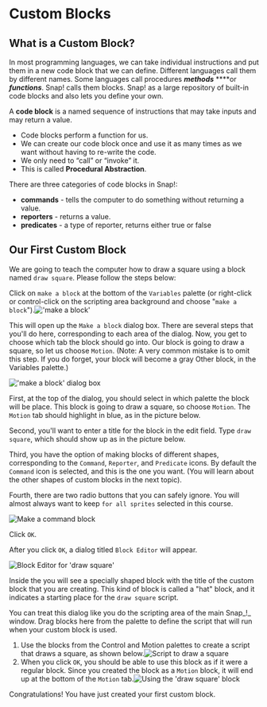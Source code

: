# Custom Blocks

## What is a Custom Block? 

In most programming languages, we can take individual instructions and put them in a new code block that we can define. Different languages call them by different names. Some languages call procedures _**methods**_ ****or _**functions**_. Snap! calls them blocks. Snap! as a large repository of built-in code blocks and also lets you define your own.

A **code block** is a named sequence of instructions that may take inputs and may return a value. 

* Code blocks perform a function for us.
* We can create our code block once and use it as many times as we want without having to re-write the code. 
* We only need to “call” or “invoke” it. 
* This is called **Procedural Abstraction**.

There are three categories of code blocks in Snap!:

* **commands** -  tells the computer to do something without returning a value.
* **reporters** - returns a value.
* **predicates** - a type of reporter, returns either true or false

## Our First Custom Block 

We are going to teach the computer how to draw a square using a block named `draw square`. Please follow the steps below:

Click on `make a block` at the bottom of the `Variables` palette \(or right-click or control-click on the scripting area background and choose "`make a block`"\).![&apos;make a block&apos;](https://beautyjoy.github.io/bjc-r/img/sys/MakeABlock-BYOB.jpg)

This will open up the `Make a block` dialog box. There are several steps that you'll do here, corresponding to each area of the dialog. Now, you get to choose which tab the block should go into. Our block is going to draw a square, so let us choose `Motion`. \(Note: A very common mistake is to omit this step. If you do forget, your block will become a gray Other block, in the Variables palette.\)

![&apos;make a block&apos; dialog box](https://beautyjoy.github.io/bjc-r/img/sys/make-a-block-BYOB.png)

First, at the top of the dialog, you should select in which palette the block will be place. This block is going to draw a square, so choose `Motion`. The `Motion` tab should highlight in blue, as in the picture below.

Second, you'll want to enter a title for the block in the edit field. Type `draw square`, which should show up as in the picture below.

Third, you have the option of making blocks of different shapes, corresponding to the `Command`, `Reporter`, and `Predicate` icons. By default the `Command` icon is selected, and this is the one you want. \(You will learn about the other shapes of custom blocks in the next topic\).

Fourth, there are two radio buttons that you can safely ignore. You will almost always want to keep `for all sprites` selected in this course.

![Make a command block](https://beautyjoy.github.io/bjc-r/img/sys/make-draw-square-block.png)

Click `OK`.

After you click `OK`, a dialog titled `Block Editor` will appear.

![Block Editor for &apos;draw square&apos;](https://beautyjoy.github.io/bjc-r/img/prog/empty-draw-square-BYOB.png)

Inside the you will see a specially shaped block with the title of the custom block that you are creating. This kind of block is called a "hat" block, and it indicates a starting place for the `draw square` script.

You can treat this dialog like you do the scripting area of the main Snap_!_ window. Drag blocks here from the palette to define the script that will run when your custom block is used.

1. Use the blocks from the Control and Motion palettes to create a script that draws a square, as shown below.![Script to draw a square](https://beautyjoy.github.io/bjc-r/img/building-blocks/draw-square-no-arguments.png)
2. When you click `OK`, you should be able to use this block as if it were a regular block. Since you created the block as a `Motion` block, it will end up at the bottom of the `Motion` tab.![Using the &apos;draw square&apos; block](https://beautyjoy.github.io/bjc-r/img/prog/draw-square-block-BYOB.gif)

Congratulations! You have just created your first custom block.

